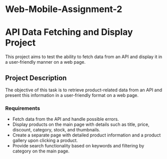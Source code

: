 # Web-Mobile-Assignment-2
# API Data Fetching and Display Project

This project aims to test the ability to fetch data from an API and display it in a user-friendly manner on a web page.

## Project Description

The objective of this task is to retrieve product-related data from an API and present this information in a user-friendly format on a web page.

### Requirements

- Fetch data from the API and handle possible errors.
- Display products on the main page with details such as title, price, discount, category, stock, and thumbnails.
- Create a separate page with detailed product information and a product gallery upon clicking a product.
- Provide search functionality based on keywords and filtering by category on the main page.
